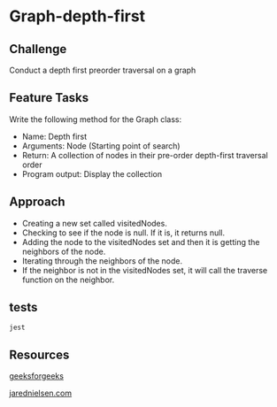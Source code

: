 # Graph-depth-first

## Challenge

Conduct a depth first preorder traversal on a graph

## Feature Tasks

Write the following method for the Graph class:

- Name: Depth first
- Arguments: Node (Starting point of search)
- Return: A collection of nodes in their pre-order depth-first traversal order
- Program output: Display the collection

## Approach

- Creating a new set called visitedNodes.
- Checking to see if the node is null. If it is, it returns null.
- Adding the node to the visitedNodes set and then it is getting the neighbors of the node.
- Iterating through the neighbors of the node.
- If the neighbor is not in the visitedNodes set, it will call the traverse function on the neighbor.

## tests

 `jest`

## Resources

[geeksforgeeks](https://www.geeksforgeeks.org/depth-first-search-or-dfs-for-a-graph/)

[jarednielsen.com](https://jarednielsen.com/data-structure-graph-depth-first-search/)
